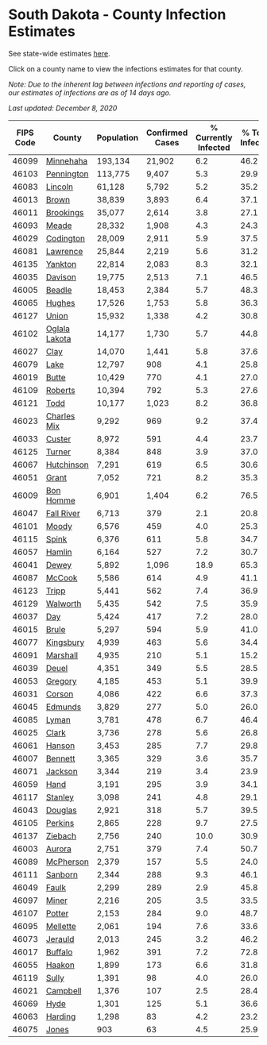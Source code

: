 # South Dakota - County Infection Estimates

See state-wide estimates [here](/infections/us-sd).

Click on a county name to view the infections estimates for that county.

*Note: Due to the inherent lag between infections and reporting of cases, our estimates of infections are as of 14 days ago.*

*Last updated: December 8, 2020*

|   FIPS Code |                         County |   Population |   Confirmed Cases |   % Currently Infected |   % Total Infected |
|-------------|--------------------------------|--------------|-------------------|------------------------|--------------------|
|       46099 |         [Minnehaha](minnehaha) |      193,134 |            21,902 |                    6.2 |               46.2 |
|       46103 |       [Pennington](pennington) |      113,775 |             9,407 |                    5.3 |               29.9 |
|       46083 |             [Lincoln](lincoln) |       61,128 |             5,792 |                    5.2 |               35.2 |
|       46013 |                 [Brown](brown) |       38,839 |             3,893 |                    6.4 |               37.1 |
|       46011 |         [Brookings](brookings) |       35,077 |             2,614 |                    3.8 |               27.1 |
|       46093 |                 [Meade](meade) |       28,332 |             1,908 |                    4.3 |               24.3 |
|       46029 |         [Codington](codington) |       28,009 |             2,911 |                    5.9 |               37.5 |
|       46081 |           [Lawrence](lawrence) |       25,844 |             2,219 |                    5.6 |               31.2 |
|       46135 |             [Yankton](yankton) |       22,814 |             2,083 |                    8.3 |               32.1 |
|       46035 |             [Davison](davison) |       19,775 |             2,513 |                    7.1 |               46.5 |
|       46005 |               [Beadle](beadle) |       18,453 |             2,384 |                    5.7 |               48.3 |
|       46065 |               [Hughes](hughes) |       17,526 |             1,753 |                    5.8 |               36.3 |
|       46127 |                 [Union](union) |       15,932 |             1,338 |                    4.2 |               30.8 |
|       46102 | [Oglala Lakota](oglala-lakota) |       14,177 |             1,730 |                    5.7 |               44.8 |
|       46027 |                   [Clay](clay) |       14,070 |             1,441 |                    5.8 |               37.6 |
|       46079 |                   [Lake](lake) |       12,797 |               908 |                    4.1 |               25.8 |
|       46019 |                 [Butte](butte) |       10,429 |               770 |                    4.1 |               27.0 |
|       46109 |             [Roberts](roberts) |       10,394 |               792 |                    5.3 |               27.6 |
|       46121 |                   [Todd](todd) |       10,177 |             1,023 |                    8.2 |               36.8 |
|       46023 |     [Charles Mix](charles-mix) |        9,292 |               969 |                    9.2 |               37.4 |
|       46033 |               [Custer](custer) |        8,972 |               591 |                    4.4 |               23.7 |
|       46125 |               [Turner](turner) |        8,384 |               848 |                    3.9 |               37.0 |
|       46067 |       [Hutchinson](hutchinson) |        7,291 |               619 |                    6.5 |               30.6 |
|       46051 |                 [Grant](grant) |        7,052 |               721 |                    8.2 |               35.3 |
|       46009 |         [Bon Homme](bon-homme) |        6,901 |             1,404 |                    6.2 |               76.5 |
|       46047 |       [Fall River](fall-river) |        6,713 |               379 |                    2.1 |               20.8 |
|       46101 |                 [Moody](moody) |        6,576 |               459 |                    4.0 |               25.3 |
|       46115 |                 [Spink](spink) |        6,376 |               611 |                    5.8 |               34.7 |
|       46057 |               [Hamlin](hamlin) |        6,164 |               527 |                    7.2 |               30.7 |
|       46041 |                 [Dewey](dewey) |        5,892 |             1,096 |                   18.9 |               65.3 |
|       46087 |               [McCook](mccook) |        5,586 |               614 |                    4.9 |               41.1 |
|       46123 |                 [Tripp](tripp) |        5,441 |               562 |                    7.4 |               36.9 |
|       46129 |           [Walworth](walworth) |        5,435 |               542 |                    7.5 |               35.9 |
|       46037 |                     [Day](day) |        5,424 |               417 |                    7.2 |               28.0 |
|       46015 |                 [Brule](brule) |        5,297 |               594 |                    5.9 |               41.0 |
|       46077 |         [Kingsbury](kingsbury) |        4,939 |               463 |                    5.6 |               34.4 |
|       46091 |           [Marshall](marshall) |        4,935 |               210 |                    5.1 |               15.2 |
|       46039 |                 [Deuel](deuel) |        4,351 |               349 |                    5.5 |               28.5 |
|       46053 |             [Gregory](gregory) |        4,185 |               453 |                    5.1 |               39.9 |
|       46031 |               [Corson](corson) |        4,086 |               422 |                    6.6 |               37.3 |
|       46045 |             [Edmunds](edmunds) |        3,829 |               277 |                    5.0 |               26.0 |
|       46085 |                 [Lyman](lyman) |        3,781 |               478 |                    6.7 |               46.4 |
|       46025 |                 [Clark](clark) |        3,736 |               278 |                    5.6 |               26.8 |
|       46061 |               [Hanson](hanson) |        3,453 |               285 |                    7.7 |               29.8 |
|       46007 |             [Bennett](bennett) |        3,365 |               329 |                    3.6 |               35.7 |
|       46071 |             [Jackson](jackson) |        3,344 |               219 |                    3.4 |               23.9 |
|       46059 |                   [Hand](hand) |        3,191 |               295 |                    3.9 |               34.1 |
|       46117 |             [Stanley](stanley) |        3,098 |               241 |                    4.8 |               29.1 |
|       46043 |             [Douglas](douglas) |        2,921 |               318 |                    5.7 |               39.5 |
|       46105 |             [Perkins](perkins) |        2,865 |               228 |                    9.7 |               27.5 |
|       46137 |             [Ziebach](ziebach) |        2,756 |               240 |                   10.0 |               30.9 |
|       46003 |               [Aurora](aurora) |        2,751 |               379 |                    7.4 |               50.7 |
|       46089 |         [McPherson](mcpherson) |        2,379 |               157 |                    5.5 |               24.0 |
|       46111 |             [Sanborn](sanborn) |        2,344 |               288 |                    9.3 |               46.1 |
|       46049 |                 [Faulk](faulk) |        2,299 |               289 |                    2.9 |               45.8 |
|       46097 |                 [Miner](miner) |        2,216 |               205 |                    3.5 |               33.5 |
|       46107 |               [Potter](potter) |        2,153 |               284 |                    9.0 |               48.7 |
|       46095 |           [Mellette](mellette) |        2,061 |               194 |                    7.6 |               33.6 |
|       46073 |             [Jerauld](jerauld) |        2,013 |               245 |                    3.2 |               46.2 |
|       46017 |             [Buffalo](buffalo) |        1,962 |               391 |                    7.2 |               72.8 |
|       46055 |               [Haakon](haakon) |        1,899 |               173 |                    6.6 |               31.8 |
|       46119 |                 [Sully](sully) |        1,391 |                98 |                    4.0 |               26.0 |
|       46021 |           [Campbell](campbell) |        1,376 |               107 |                    2.5 |               28.4 |
|       46069 |                   [Hyde](hyde) |        1,301 |               125 |                    5.1 |               36.6 |
|       46063 |             [Harding](harding) |        1,298 |                83 |                    4.2 |               23.2 |
|       46075 |                 [Jones](jones) |          903 |                63 |                    4.5 |               25.9 |